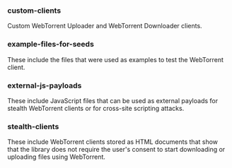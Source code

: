 ### custom-clients
Custom WebTorrent Uploader and WebTorrent Downloader clients.

### example-files-for-seeds
These include the files that were used as examples to test the WebTorrent client.

### external-js-payloads
These include JavaScript files that can be used as external payloads for stealth WebTorrent clients or for cross-site scripting attacks.

### stealth-clients
These include WebTorrent clients stored as HTML documents that show that the library does not require the user's consent to start downloading or uploading files using WebTorrent.
